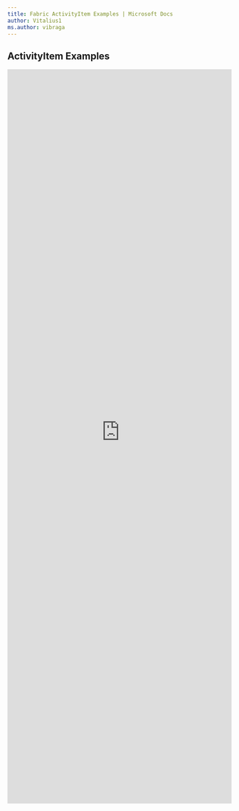 ```yaml
---
title: Fabric ActivityItem Examples | Microsoft Docs
author: Vitalius1
ms.author: vibraga
---
```


## ActivityItem Examples

<iframe 
    title='ActivityItem Examples'
    src='https://fabricweb.z5.web.core.windows.net/pr-deploy-site/refs/heads/master/fabric-website-resources/dist/index.html#/examples/activityitem?docsExample=true'
    frameborder='no'
    height='1650'
    style='width: 100%;'
>